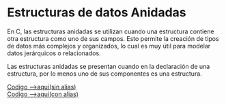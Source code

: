 # Estructuras de datos Anidadas

En C, las estructuras anidadas se utilizan cuando una estructura contiene otra estructura como uno de sus campos. Esto permite la creación de tipos de datos más complejos y organizados, lo cual es muy útil para modelar datos jerárquicos o relacionados.

Las estructuras anidadas se presentan cuando en la declaración de una estructura, por lo menos uno de sus componentes es una estructura.

[Codigo -->aqui(sin alias)](sinAlias.c)<br>
[Codigo -->aqui(con alias)](alias.c)